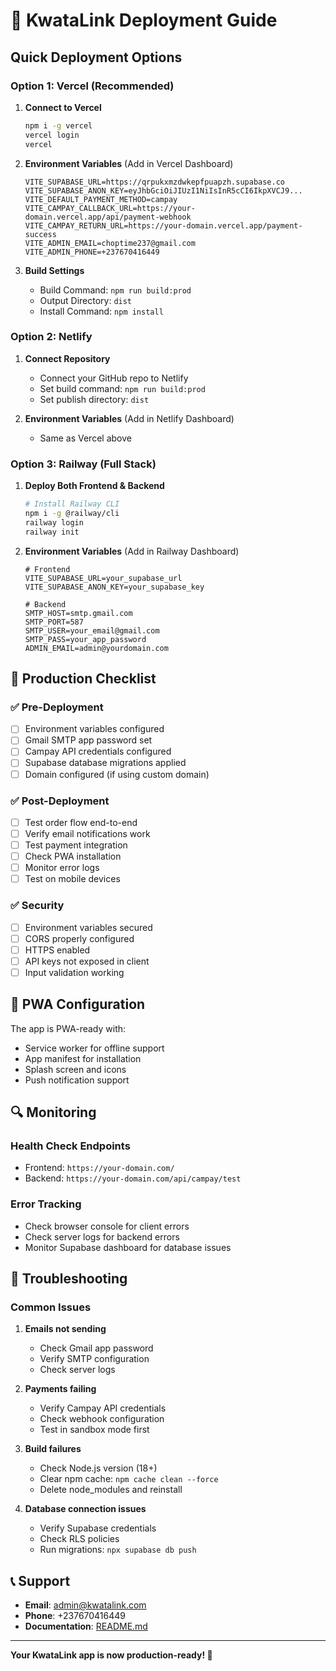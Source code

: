 # 🚀 KwataLink Deployment Guide

## Quick Deployment Options

### Option 1: Vercel (Recommended)

1. **Connect to Vercel**
   ```bash
   npm i -g vercel
   vercel login
   vercel
   ```

2. **Environment Variables** (Add in Vercel Dashboard)
   ```env
   VITE_SUPABASE_URL=https://qrpukxmzdwkepfpuapzh.supabase.co
   VITE_SUPABASE_ANON_KEY=eyJhbGciOiJIUzI1NiIsInR5cCI6IkpXVCJ9...
   VITE_DEFAULT_PAYMENT_METHOD=campay
   VITE_CAMPAY_CALLBACK_URL=https://your-domain.vercel.app/api/payment-webhook
   VITE_CAMPAY_RETURN_URL=https://your-domain.vercel.app/payment-success
   VITE_ADMIN_EMAIL=choptime237@gmail.com
   VITE_ADMIN_PHONE=+237670416449
   ```

3. **Build Settings**
   - Build Command: `npm run build:prod`
   - Output Directory: `dist`
   - Install Command: `npm install`

### Option 2: Netlify

1. **Connect Repository**
   - Connect your GitHub repo to Netlify
   - Set build command: `npm run build:prod`
   - Set publish directory: `dist`

2. **Environment Variables** (Add in Netlify Dashboard)
   - Same as Vercel above

### Option 3: Railway (Full Stack)

1. **Deploy Both Frontend & Backend**
   ```bash
   # Install Railway CLI
   npm i -g @railway/cli
   railway login
   railway init
   ```

2. **Environment Variables** (Add in Railway Dashboard)
   ```env
   # Frontend
   VITE_SUPABASE_URL=your_supabase_url
   VITE_SUPABASE_ANON_KEY=your_supabase_key
   
   # Backend
   SMTP_HOST=smtp.gmail.com
   SMTP_PORT=587
   SMTP_USER=your_email@gmail.com
   SMTP_PASS=your_app_password
   ADMIN_EMAIL=admin@yourdomain.com
   ```

## 🔧 Production Checklist

### ✅ Pre-Deployment
- [ ] Environment variables configured
- [ ] Gmail SMTP app password set
- [ ] Campay API credentials configured
- [ ] Supabase database migrations applied
- [ ] Domain configured (if using custom domain)

### ✅ Post-Deployment
- [ ] Test order flow end-to-end
- [ ] Verify email notifications work
- [ ] Test payment integration
- [ ] Check PWA installation
- [ ] Monitor error logs
- [ ] Test on mobile devices

### ✅ Security
- [ ] Environment variables secured
- [ ] CORS properly configured
- [ ] HTTPS enabled
- [ ] API keys not exposed in client
- [ ] Input validation working

## 📱 PWA Configuration

The app is PWA-ready with:
- Service worker for offline support
- App manifest for installation
- Splash screen and icons
- Push notification support

## 🔍 Monitoring

### Health Check Endpoints
- Frontend: `https://your-domain.com/`
- Backend: `https://your-domain.com/api/campay/test`

### Error Tracking
- Check browser console for client errors
- Check server logs for backend errors
- Monitor Supabase dashboard for database issues

## 🚨 Troubleshooting

### Common Issues

1. **Emails not sending**
   - Check Gmail app password
   - Verify SMTP configuration
   - Check server logs

2. **Payments failing**
   - Verify Campay API credentials
   - Check webhook configuration
   - Test in sandbox mode first

3. **Build failures**
   - Check Node.js version (18+)
   - Clear npm cache: `npm cache clean --force`
   - Delete node_modules and reinstall

4. **Database connection issues**
   - Verify Supabase credentials
   - Check RLS policies
   - Run migrations: `npx supabase db push`

## 📞 Support

- **Email**: admin@kwatalink.com
- **Phone**: +237670416449
- **Documentation**: [README.md](README.md)

---

**Your KwataLink app is now production-ready! 🎉** 